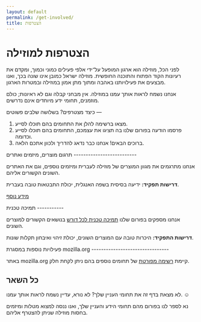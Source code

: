 ```yaml
---
layout: default
permalink: /get-involved/
title: הצטרפות
---
```

הצטרפות למוזילה
===============

לפני הכל, מוזילה הוא ארגון המופעל על־ידי אלפי פעילים כמוני וכמוך, ומקדם את רעיונות הקוד הפתוח והתוכנה החופשית. מוזילה ישראל כמובן אינו שונה בכך, ואנו מבצעים את פעילויותנו באהבה ומתוך מתן אמון במוזילה ובמטרות הארגון. 

אנחנו נשמח לראות אותך עמנו במוזילה. אין מבחני קבלה וגם לא ראיונות; כולם מוזמנים, תחומי ידע מיוחדים אינם נדרשים. 

כיצד מצטרפים? בשלושה שלבים פשוטים —
1. מצאו ברשימה להלן את התחומים בהם תוכלו לסייע.
2. פרסמו הודעה בפורום שלנו בה תציגו את עצמכם, התחומים בהם תוכלו לסייע וכדומה.
3. ברוכים הבאים! אנחנו כבר נדאג להדריך ולכוון אתכם הלאה. 

<div class="row"><div class="column half" markdown="1">
תרגום מוצרים, מיזמים ואתרים
--------------------------

אנחנו מתרגמים את מגוון המוצרים של מוזילה לעברית ומיזמים נוספים, וגם את האתרים השונים הקשורים אליהם. 

**דרישות תפקיד:** ידיעה בסיסית בשפה האנגלית, יכולת התבטאות טובה בעברית.

[מידע נוסף](http://wiki.mozilla.org.il/l10n)
</div><div class="column half" markdown="1">
תמיכה טכנית
-----------

אנחנו מספקים בפורום שלנו [תמיכה טכנית לכל דורש] בנושאים הקשורים למוצרים השונים. 

**דרישות התפקיד:** היכרות טובה עם המוצרים השונים, יכולת זיהוי ואיבחון תקלות שונות. 

[תמיכה טכנית לכל דורש]: http://mozilla.org.il/board/viewforum.php?f=19

</div></div>
פעילויות נוספות במסגרת mozilla.org
--------------------------------

באתר mozilla.org קיימת [רשימה מפורטת] של תחומים נוספים בהם ניתן לקחת חלק. 

[רשימה מפורטת]: http://www.mozilla.org/contribute/

כל השאר
--------
לא מצאת בדף זה את תחומי העניין שלך? לא נורא, עדיין נשמח לראות אותך עמנו. ☺

נא לספר לנו בפורום מהם תחומי הידע והעניין שלך, ואנו ננסה למצוא מטלות ומיזמים בחסות מוזילה שניתן להצטרף אליהם.

